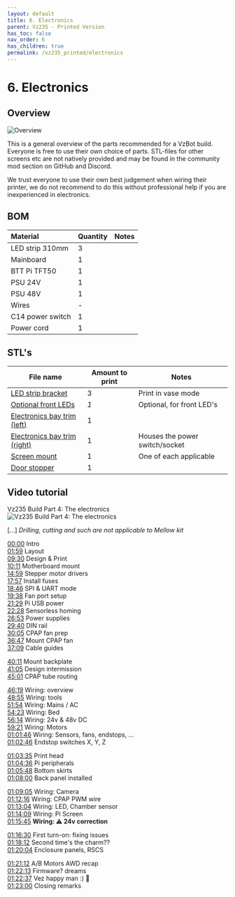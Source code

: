 ```yaml
---
layout: default
title: 6. Electronics
parent: Vz235 - Printed Version
has_toc: false
nav_order: 6
has_children: true
permalink: /vz235_printed/electronics
---
```


# 6. Electronics

## Overview

![Overview](../../assets/images/manual/vz235_printed/electronics/overview.png)

This is a general overview of the parts recommended for a VzBot build. Everyone is free to use their own choice of parts. STL-files for other screens etc are not natively provided and may be found in the community mod section on GitHub and Discord.

We trust everyone to use their own best judgement when wiring their printer, we do not recommend to do this without professional help if you are inexperienced in electronics.

## BOM

| Material         | Quantity | Notes |
| :--------------- | :------- | :---- |
| LED strip 310mm  | 3        |       |
| Mainboard        | 1        |       |
| BTT Pi TFT50     | 1        |       |
| PSU 24V          | 1        |       |
| PSU 48V          | 1        |       |
| Wires            | -        |       |
| C14 power switch | 1        |       |
| Power cord       | 1        |       |

## STL's

| File name                        | Amount to print | Notes                          |
| -------------------------------- | --------------- | ------------------------------ |
| [LED strip bracket][]            | 3               | Print in vase mode             |
| [Optional front LEDs][]          | *1*             | Optional, for front LED's      |
| [Electronics bay trim (left)][]  | 1               |                                |
| [Electronics bay trim (right)][] | 1               | Houses the power switch/socket |
| [Screen mount][]                 | 1               | One of each applicable         |
| [Door stopper][]                 | 1               |                                |

## Video tutorial

Vz235 Build Part 4: The electronics  
![Vz235 Build Part 4: The electronics](https://www.youtube.com/watch?v=bEGVnYrXJG4&t)

\[...\] *Drilling, cutting and such are not applicable to Mellow kit*

[00:00](https://www.youtube.com/watch?v=bEGVnYrXJG4&t=0s) Intro  
[01:59](https://www.youtube.com/watch?v=bEGVnYrXJG4&t=119s) Layout  
[09:30](https://www.youtube.com/watch?v=bEGVnYrXJG4&t=570s) Design & Print  
[10:11](https://www.youtube.com/watch?v=bEGVnYrXJG4&t=611s) Motherboard mount  
[14:59](https://www.youtube.com/watch?v=bEGVnYrXJG4&t=899s) Stepper motor drivers  
[17:57](https://www.youtube.com/watch?v=bEGVnYrXJG4&t=1077s) Install fuses  
[18:46](https://www.youtube.com/watch?v=bEGVnYrXJG4&t=1126s) SPI & UART mode  
[19:38](https://www.youtube.com/watch?v=bEGVnYrXJG4&t=1178s) Fan port setup  
[21:29](https://www.youtube.com/watch?v=bEGVnYrXJG4&t=1289s) Pi USB power  
[22:28](https://www.youtube.com/watch?v=bEGVnYrXJG4&t=1348s) Sensorless homing  
[26:53](https://www.youtube.com/watch?v=bEGVnYrXJG4&t=1613s) Power supplies  
[29:40](https://www.youtube.com/watch?v=bEGVnYrXJG4&t=1780s) DIN rail  
[30:05](https://www.youtube.com/watch?v=bEGVnYrXJG4&t=1780s) CPAP fan prep  
[36:47](https://www.youtube.com/watch?v=bEGVnYrXJG4&t=2207s) Mount CPAP fan  
[37:09](https://www.youtube.com/watch?v=bEGVnYrXJG4&t=2229s) Cable guides  
<!-- [39:02] Overview of back panel layout -- worth a screenshot -->
[40:11](https://www.youtube.com/watch?v=bEGVnYrXJG4&t=2411s) Mount backplate  
[41:05](https://www.youtube.com/watch?v=bEGVnYrXJG4&t=2465s) Design intermission  
[45:01](https://www.youtube.com/watch?v=bEGVnYrXJG4&t=2701s) CPAP tube routing

[46:19](https://www.youtube.com/watch?v=bEGVnYrXJG4&t=2779s) Wiring: overview  
[48:55](https://www.youtube.com/watch?v=bEGVnYrXJG4&t=2779s) Wiring: tools  
[51:54](https://www.youtube.com/watch?v=bEGVnYrXJG4&t=3114s) Wiring: Mains / AC  
[54:23](https://www.youtube.com/watch?v=bEGVnYrXJG4&t=3263s) Wiring: Bed  
[56:14](https://www.youtube.com/watch?v=bEGVnYrXJG4&t=3374s) Wiring: 24v & 48v DC  
[59:21](https://www.youtube.com/watch?v=bEGVnYrXJG4&t=3561s) Wiring: Motors  
[01:01:46](https://www.youtube.com/watch?v=bEGVnYrXJG4&t=3706s) Wiring: Sensors, fans, endstops, ...  
[01:02:46](https://www.youtube.com/watch?v=bEGVnYrXJG4&t=3766s) Endstop switches X, Y, Z

[01:03:35](https://www.youtube.com/watch?v=bEGVnYrXJG4&t=3815s) Print head  
[01:04:36](https://www.youtube.com/watch?v=bEGVnYrXJG4&t=3876s) Pi peripherals  
[01:05:48](https://www.youtube.com/watch?v=bEGVnYrXJG4&t=3948s) Bottom skirts  
[01:08:00](https://www.youtube.com/watch?v=bEGVnYrXJG4&t=4080s) Back panel installed

[01:09:05](https://www.youtube.com/watch?v=bEGVnYrXJG4&t=4145s) Wiring: Camera  
[01:12:16](https://www.youtube.com/watch?v=bEGVnYrXJG4&t=4336s) Wiring: CPAP PWM wire  
[01:13:04](https://www.youtube.com/watch?v=bEGVnYrXJG4&t=4384s) Wiring: LED, Chamber sensor  
[01:14:09](https://www.youtube.com/watch?v=bEGVnYrXJG4&t=4449s) Wiring: Pi Screen  
[01:15:45](https://www.youtube.com/watch?v=bEGVnYrXJG4&t=4545s) **Wiring: ⚠️ 24v correction**

[01:16:30](https://www.youtube.com/watch?v=bEGVnYrXJG4&t=4590s) First turn-on: fixing issues  
[01:18:12](https://www.youtube.com/watch?v=bEGVnYrXJG4&t=4692s) Second time's the charm??  
[01:20:04](https://www.youtube.com/watch?v=bEGVnYrXJG4&t=4804s) Enclosure panels, RSCS

[01:21:12](https://www.youtube.com/watch?v=bEGVnYrXJG4&t=4872s) A/B Motors AWD recap  
[01:22:13](https://www.youtube.com/watch?v=bEGVnYrXJG4&t=4933s) Firmware? dreams  
[01:22:37](https://www.youtube.com/watch?v=bEGVnYrXJG4&t=4957s) Vez happy man :) 🍻  
[01:23:00](https://www.youtube.com/watch?v=bEGVnYrXJG4&t=4980s) Closing remarks  

[Door stopper]: https://github.com/VzBoT3D/VzBoT-Vz235/blob/main/Assemblies%20%26%20STL/Enclosure/Misc/Door%20stopper.stl
[LED strip bracket]: https://github.com/VzBoT3D/VzBoT-Vz235/blob/main/Assemblies%20%26%20STL/Enclosure/Misc/misc/Led%20strip%20holder%20%5Bprint%20in%20vase%20mode%5D.stl
[Optional front LEDs]: https://github.com/VzBoT3D/VzBoT-Vz235/tree/main/Assemblies%20%26%20STL/Electronics/Optional%20Front%20LED
[Electronics bay trim (right)]: https://github.com/VzBoT3D/VzBoT-Vz235/blob/main/Assemblies%20%26%20STL/Enclosure/electronic%20back%20pack/powerswitch%20bracket%20(1).stl
[Electronics bay trim (left)]: https://github.com/VzBoT3D/VzBoT-Vz235/blob/main/Assemblies%20%26%20STL/Enclosure/electronic%20back%20pack/powerswitch%20bracket(Mirror).stl
[Screen mount]: https://github.com/VzBoT3D/VzBoT-Vz235/tree/main/Assemblies%20%26%20STL/Electronics/Screen%20Mount

